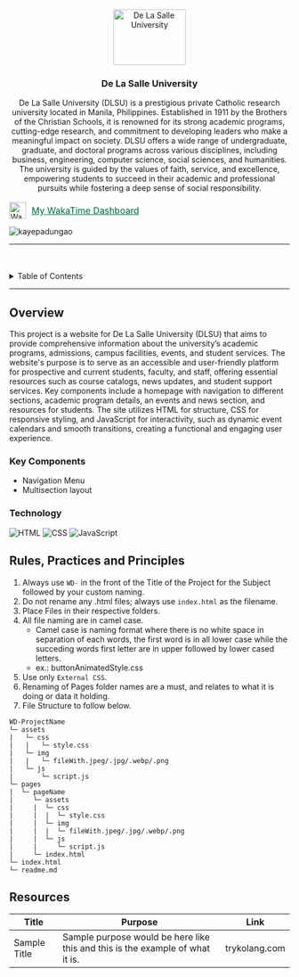 <a name="readme-top">

<br/>

<br />
<div align="center">
  <a href="https://github.com/zyx-0314/">
  <!-- TODO: If you want to add logo or banner you can add it here -->
    <img src=".assets/img/logo.jpg" alt="De La Salle University" width="130" height="100">
  </a>
<!-- TODO: Change Title to the name of the title of your Project -->
  <h3 align="center">De La Salle University</h3>
</div>
<!-- TODO: Make a short description -->
<div align="center">
De La Salle University (DLSU) is a prestigious private Catholic research university located in Manila, Philippines. Established in 1911 by the Brothers of the Christian Schools, it is renowned for its strong academic programs, cutting-edge research, and commitment to developing leaders who make a meaningful impact on society. DLSU offers a wide range of undergraduate, graduate, and doctoral programs across various disciplines, including business, engineering, computer science, social sciences, and humanities. The university is guided by the values of faith, service, and excellence, empowering students to succeed in their academic and professional pursuits while fostering a deep sense of social responsibility.
</div>

<br />
<div style="display: flex; align-items: center;">
    <a href="https://wakatime.com/dashboard" target="_blank">
        <img src="https://wakatime.com/static/img/wakatime-icon.svg" alt="WakaTime Icon" style="width: 30px; margin-right: 10px;">
    </a>
    <a href="https://wakatime.com/dashboard" target="_blank" style="font-size: 1rem; color: #006747;">My WakaTime Dashboard</a>
</div>


<!-- TODO: Change the zyx-0314 into your github username  -->
<!-- TODO: Change the WD-Template-Project into the same name of your folder -->
![kayepadungao](https://visit-counter.vercel.app/counter.png?page=zyx-0314/WD-Template-Project)

---

<br />
<br />

<!-- TODO: If you want to add more layers for your readme -->
<details>
  <summary>Table of Contents</summary>
  <ol>
    <li>
      <a href="#overview">Overview</a>
      <ol>
        <li>
          <a href="#key-components">Key Components</a>
        </li>
        <li>
          <a href="#technology">Technology</a>
        </li>
      </ol>
    </li>
    <li>
      <a href="#rule,-practices-and-principles">Rules, Practices and Principles</a>
    </li>
    <li>
      <a href="#resources">Resources</a>
    </li>
  </ol>
</details>

---

## Overview

<!-- TODO: To be changed -->
<!-- The following are just sample -->
This project is a website for De La Salle University (DLSU) that aims to provide comprehensive information about the university’s academic programs, admissions, campus facilities, events, and student services. The website's purpose is to serve as an accessible and user-friendly platform for prospective and current students, faculty, and staff, offering essential resources such as course catalogs, news updates, and student support services. Key components include a homepage with navigation to different sections, academic program details, an events and news section, and resources for students. The site utilizes HTML for structure, CSS for responsive styling, and JavaScript for interactivity, such as dynamic event calendars and smooth transitions, creating a functional and engaging user experience.



### Key Components
<!-- TODO: List of Key Components -->
<!-- The following are just sample -->
- Navigation Menu
- Multisection layout

### Technology
<!-- TODO: List of Technology Used -->
![HTML](https://img.shields.io/badge/HTML-E34F26?style=for-the-badge&logo=html5&logoColor=white)
![CSS](https://img.shields.io/badge/CSS-1572B6?style=for-the-badge&logo=css3&logoColor=white)
![JavaScript](https://img.shields.io/badge/JavaScript-F7DF1E?style=for-the-badge&logo=javascript&logoColor=white)

## Rules, Practices and Principles
1. Always use `WD-` in the front of the Title of the Project for the Subject followed by your custom naming.
2. Do not rename any .html files; always use `index.html` as the filename.
3. Place Files in their respective folders.
4. All file naming are in camel case.
   - Camel case is naming format where there is no white space in separation of each words, the first word is in all lower case while the succeding words first letter are in upper followed by lower cased letters.
   - ex.: buttonAnimatedStyle.css
5. Use only `External CSS`.
6. Renaming of Pages folder names are a must, and relates to what it is doing or data it holding.
7. File Structure to follow below.

```
WD-ProjectName
└─ assets
|   └─ css
|   |   └─ style.css
|   └─ img
|   |   └─ fileWith.jpeg/.jpg/.webp/.png
|   └─ js
|       └─ script.js
└─ pages
|  └─ pageName
|     └─ assets
|     |  └─ css
|     |  |  └─ style.css
|     |  └─ img
|     |  |  └─ fileWith.jpeg/.jpg/.webp/.png
|     |  └─ js
|     |     └─ script.js
|     └─ index.html
└─ index.html
└─ readme.md
```

## Resources

<!-- TODO: Add References -->
| Title | Purpose | Link |
|-|-|-|
| Sample Title | Sample purpose would be here like this and this is the example of what it is. | trykolang.com |
